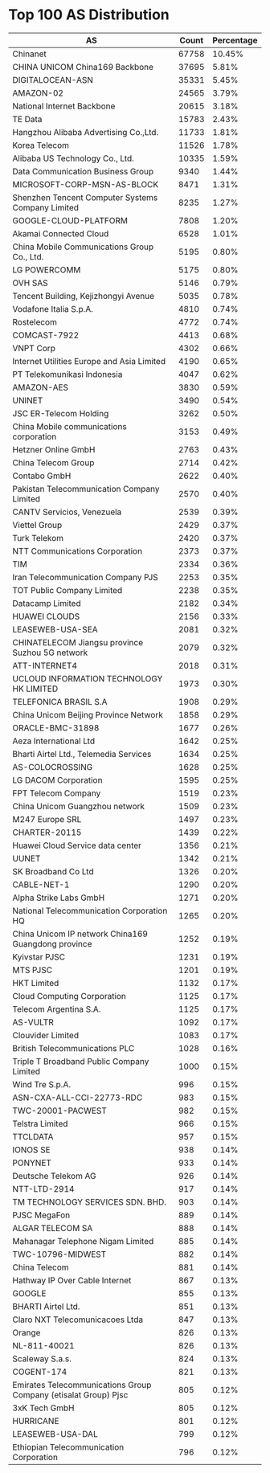 # Top 100 AS Distribution
| AS | Count | Percentage |
|----|----|----|
| Chinanet | 67758 | 10.45% |
| CHINA UNICOM China169 Backbone | 37695 | 5.81% |
| DIGITALOCEAN-ASN | 35331 | 5.45% |
| AMAZON-02 | 24565 | 3.79% |
| National Internet Backbone | 20615 | 3.18% |
| TE Data | 15783 | 2.43% |
| Hangzhou Alibaba Advertising Co.,Ltd. | 11733 | 1.81% |
| Korea Telecom | 11526 | 1.78% |
| Alibaba US Technology Co., Ltd. | 10335 | 1.59% |
| Data Communication Business Group | 9340 | 1.44% |
| MICROSOFT-CORP-MSN-AS-BLOCK | 8471 | 1.31% |
| Shenzhen Tencent Computer Systems Company Limited | 8235 | 1.27% |
| GOOGLE-CLOUD-PLATFORM | 7808 | 1.20% |
| Akamai Connected Cloud | 6528 | 1.01% |
| China Mobile Communications Group Co., Ltd. | 5195 | 0.80% |
| LG POWERCOMM | 5175 | 0.80% |
| OVH SAS | 5146 | 0.79% |
| Tencent Building, Kejizhongyi Avenue | 5035 | 0.78% |
| Vodafone Italia S.p.A. | 4810 | 0.74% |
| Rostelecom | 4772 | 0.74% |
| COMCAST-7922 | 4413 | 0.68% |
| VNPT Corp | 4302 | 0.66% |
| Internet Utilities Europe and Asia Limited | 4190 | 0.65% |
| PT Telekomunikasi Indonesia | 4047 | 0.62% |
| AMAZON-AES | 3830 | 0.59% |
| UNINET | 3490 | 0.54% |
| JSC ER-Telecom Holding | 3262 | 0.50% |
| China Mobile communications corporation | 3153 | 0.49% |
| Hetzner Online GmbH | 2763 | 0.43% |
| China Telecom Group | 2714 | 0.42% |
| Contabo GmbH | 2622 | 0.40% |
| Pakistan Telecommunication Company Limited | 2570 | 0.40% |
| CANTV Servicios, Venezuela | 2539 | 0.39% |
| Viettel Group | 2429 | 0.37% |
| Turk Telekom | 2420 | 0.37% |
| NTT Communications Corporation | 2373 | 0.37% |
| TIM | 2334 | 0.36% |
| Iran Telecommunication Company PJS | 2253 | 0.35% |
| TOT Public Company Limited | 2238 | 0.35% |
| Datacamp Limited | 2182 | 0.34% |
| HUAWEI CLOUDS | 2156 | 0.33% |
| LEASEWEB-USA-SEA | 2081 | 0.32% |
| CHINATELECOM Jiangsu province Suzhou 5G network | 2079 | 0.32% |
| ATT-INTERNET4 | 2018 | 0.31% |
| UCLOUD INFORMATION TECHNOLOGY HK LIMITED | 1973 | 0.30% |
| TELEFONICA BRASIL S.A | 1908 | 0.29% |
| China Unicom Beijing Province Network | 1858 | 0.29% |
| ORACLE-BMC-31898 | 1677 | 0.26% |
| Aeza International Ltd | 1642 | 0.25% |
| Bharti Airtel Ltd., Telemedia Services | 1634 | 0.25% |
| AS-COLOCROSSING | 1628 | 0.25% |
| LG DACOM Corporation | 1595 | 0.25% |
| FPT Telecom Company | 1519 | 0.23% |
| China Unicom Guangzhou network | 1509 | 0.23% |
| M247 Europe SRL | 1497 | 0.23% |
| CHARTER-20115 | 1439 | 0.22% |
| Huawei Cloud Service data center | 1356 | 0.21% |
| UUNET | 1342 | 0.21% |
| SK Broadband Co Ltd | 1326 | 0.20% |
| CABLE-NET-1 | 1290 | 0.20% |
| Alpha Strike Labs GmbH | 1271 | 0.20% |
| National Telecommunication Corporation HQ | 1265 | 0.20% |
| China Unicom IP network China169 Guangdong province | 1252 | 0.19% |
| Kyivstar PJSC | 1231 | 0.19% |
| MTS PJSC | 1201 | 0.19% |
| HKT Limited | 1132 | 0.17% |
| Cloud Computing Corporation | 1125 | 0.17% |
| Telecom Argentina S.A. | 1125 | 0.17% |
| AS-VULTR | 1092 | 0.17% |
| Clouvider Limited | 1083 | 0.17% |
| British Telecommunications PLC | 1028 | 0.16% |
| Triple T Broadband Public Company Limited | 1000 | 0.15% |
| Wind Tre S.p.A. | 996 | 0.15% |
| ASN-CXA-ALL-CCI-22773-RDC | 983 | 0.15% |
| TWC-20001-PACWEST | 982 | 0.15% |
| Telstra Limited | 966 | 0.15% |
| TTCLDATA | 957 | 0.15% |
| IONOS SE | 938 | 0.14% |
| PONYNET | 933 | 0.14% |
| Deutsche Telekom AG | 926 | 0.14% |
| NTT-LTD-2914 | 917 | 0.14% |
| TM TECHNOLOGY SERVICES SDN. BHD. | 903 | 0.14% |
| PJSC MegaFon | 889 | 0.14% |
| ALGAR TELECOM SA | 888 | 0.14% |
| Mahanagar Telephone Nigam Limited | 885 | 0.14% |
| TWC-10796-MIDWEST | 882 | 0.14% |
| China Telecom | 881 | 0.14% |
| Hathway IP Over Cable Internet | 867 | 0.13% |
| GOOGLE | 855 | 0.13% |
| BHARTI Airtel Ltd. | 851 | 0.13% |
| Claro NXT Telecomunicacoes Ltda | 847 | 0.13% |
| Orange | 826 | 0.13% |
| NL-811-40021 | 826 | 0.13% |
| Scaleway S.a.s. | 824 | 0.13% |
| COGENT-174 | 821 | 0.13% |
| Emirates Telecommunications Group Company (etisalat Group) Pjsc | 805 | 0.12% |
| 3xK Tech GmbH | 805 | 0.12% |
| HURRICANE | 801 | 0.12% |
| LEASEWEB-USA-DAL | 799 | 0.12% |
| Ethiopian Telecommunication Corporation | 796 | 0.12% |
